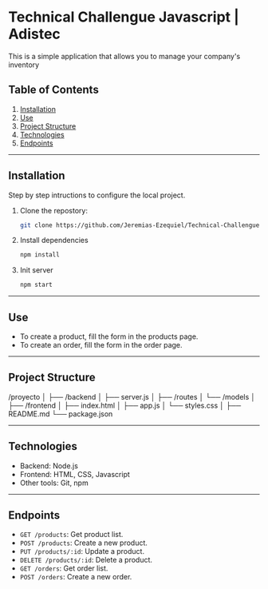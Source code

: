 # Technical Challengue Javascript | Adistec

This is a simple application that allows you to manage your company's inventory

## Table of Contents
1. [Installation](#installation)
2. [Use](#use)
3. [Project Structure](#project-structure)
4. [Technologies](#technologies)
5. [Endpoints](#endpoints)

---

## Installation

Step by step intructions to configure the local project.

1. Clone the repostory:
   ```bash
   git clone https://github.com/Jeremias-Ezequiel/Technical-Challengue-Javascript.git
   ```
2. Install dependencies
    ```bash
    npm install
    ```
3. Init server
    ```bash
    npm start
    ```

---

## Use 

- To create a product, fill the form in the products page.
- To create an order, fill the form in the order page.

---

## Project Structure

/proyecto
│
├── /backend
│   ├── server.js
│   ├── /routes
│   └── /models
│
├── /frontend
│   ├── index.html
│   ├── app.js
│   └── styles.css
│
├── README.md
└── package.json

---

## Technologies

- Backend: Node.js
- Frontend: HTML, CSS, Javascript
- Other tools: Git, npm

---

## Endpoints

- `GET /products`: Get product list.
- `POST /products`: Create a new product.
- `PUT /products/:id`: Update a product.
- `DELETE /products/:id`: Delete a product.
- `GET /orders`: Get order list.
- `POST /orders`: Create a new order. 

